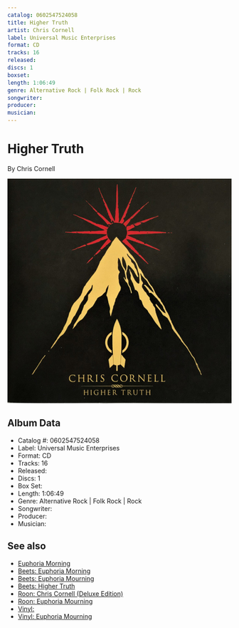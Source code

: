 ```yaml
---
catalog: 0602547524058
title: Higher Truth
artist: Chris Cornell
label: Universal Music Enterprises
format: CD
tracks: 16
released: 
discs: 1
boxset: 
length: 1:06:49
genre: Alternative Rock | Folk Rock | Rock
songwriter: 
producer: 
musician: 
---
```


# Higher Truth

By Chris Cornell

![](../../assets/cdcovers/Chris_Cornell-Higher_Truth.png)

## Album Data

- Catalog #: 0602547524058
- Label: Universal Music Enterprises
- Format: CD
- Tracks: 16
- Released: 
- Discs: 1
- Box Set: 
- Length: 1:06:49
- Genre: Alternative Rock | Folk Rock | Rock
- Songwriter: 
- Producer: 
- Musician: 


## See also

- [Euphoria Morning](Euphoria_Morning.md)
- [Beets: Euphoria Morning](../../Beets/Chris_Cornell/Euphoria_Morning.md)
- [Beets: Euphoria Mourning](../../Beets/Chris_Cornell/Euphoria_Mourning.md)
- [Beets: Higher Truth](../../Beets/Chris_Cornell/Higher_Truth.md)
- [Roon: Chris Cornell (Deluxe Edition)](../../Roon/Chris_Cornell/Chris_Cornell_Deluxe_Edition.md)
- [Roon: Euphoria Mourning](../../Roon/Chris_Cornell/Euphoria_Mourning.md)
- [Vinyl: ](../../Vinyl/Chris_Cornell/Chris_Cornell.md)
- [Vinyl: Euphoria Mourning](../../Vinyl/Chris_Cornell/Euphoria_Mourning.md)
